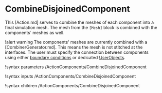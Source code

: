 # CombineDisjoinedComponent

This [Action.md] serves to combine the meshes of each component into a final simulation mesh.
The mesh from the `[Mesh]` block is combined with the components' meshes as well.

!alert warning
The components' meshes are currently combined with a [CombinerGenerator.md]. This means the
mesh is not stitched at the interfaces. The user must specify the connection between components
using either [boundary conditions](BCs/index.md) or dedicated [UserObjects](UserObjects/index.md).

!syntax parameters /ActionComponents/CombineDisjoinedComponent

!syntax inputs /ActionComponents/CombineDisjoinedComponent

!syntax children /ActionComponents/CombineDisjoinedComponent
